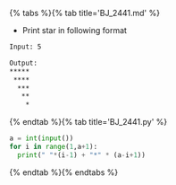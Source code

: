 {% tabs %}{% tab title='BJ_2441.md' %}

* Print star in following format

```txt
Input: 5

Output:
*****
 ****
  ***
   **
    *
```

{% endtab %}{% tab title='BJ_2441.py' %}

```py
a = int(input())
for i in range(1,a+1):
  print(" "*(i-1) + "*" * (a-i+1))
```

{% endtab %}{% endtabs %}
